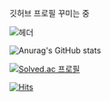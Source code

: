깃허브 프로필 꾸미는 중

![헤더](https://capsule-render.vercel.app/api?type=venom&height=300&color=gradient&text=개발을%20배우고%20있는%20중)

![Anurag's GitHub stats](https://github-readme-stats.vercel.app/api?username=yangji9202_icons=true&theme=transparent)

[![Solved.ac
프로필](http://mazassumnida.wtf/api/generate_badge?boj={})](https://solved.ac/{})

[![Hits](https://hits.seeyoufarm.com/api/count/incr/badge.svg?url=https%3A%2F%2Fgithub.com%2Fyangji9202%2Fhit-counter&count_bg=%2379C83D&title_bg=%23555555&icon=&icon_color=%232900FB&title=hits&edge_flat=true)](https://hits.seeyoufarm.com)



